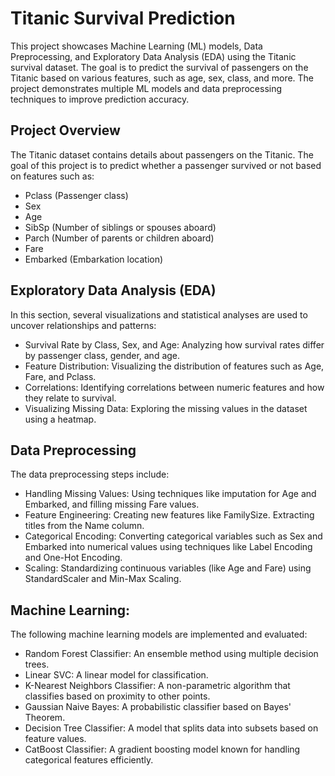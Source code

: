 # Titanic Survival Prediction
This project showcases Machine Learning (ML) models, Data Preprocessing, and Exploratory Data Analysis (EDA) using the Titanic survival dataset. The goal is to predict the survival of passengers on the Titanic based on various features, such as age, sex, class, and more. The project demonstrates multiple ML models and data preprocessing techniques to improve prediction accuracy.
## Project Overview

The Titanic dataset contains details about passengers on the Titanic. The goal of this project is to predict whether a passenger survived or not based on features such as:

- Pclass (Passenger class)
- Sex
- Age 
- SibSp (Number of siblings or spouses aboard)
- Parch (Number of parents or children aboard)
- Fare
- Embarked (Embarkation location)

## Exploratory Data Analysis (EDA)

In this section, several visualizations and statistical analyses are used to uncover relationships and patterns:

- Survival Rate by Class, Sex, and Age: Analyzing how survival rates differ by passenger class, gender, and age.
- Feature Distribution: Visualizing the distribution of features such as Age, Fare, and Pclass.
- Correlations: Identifying correlations between numeric features and how they relate to survival.
- Visualizing Missing Data: Exploring the missing values in the dataset using a heatmap.

## Data Preprocessing

The data preprocessing steps include:

- Handling Missing Values: Using techniques like imputation for Age and Embarked, and filling missing Fare values.
- Feature Engineering: Creating new features like FamilySize. Extracting titles from the Name column.
- Categorical Encoding: Converting categorical variables such as Sex and Embarked into numerical values using techniques like Label Encoding and One-Hot Encoding.
- Scaling: Standardizing continuous variables (like Age and Fare) using StandardScaler and Min-Max Scaling.

##  Machine Learning:
The following machine learning models are implemented and evaluated:

- Random Forest Classifier: An ensemble method using multiple decision trees.
- Linear SVC: A linear model for classification.
- K-Nearest Neighbors Classifier: A non-parametric algorithm that classifies based on proximity to other points.
- Gaussian Naive Bayes: A probabilistic classifier based on Bayes' Theorem.
- Decision Tree Classifier: A model that splits data into subsets based on feature values.
- CatBoost Classifier: A gradient boosting model known for handling categorical features efficiently.
